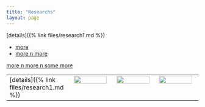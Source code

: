 ```yaml
---
title: "Researchs"
layout: page
---
```

  [details]({% link files/research1.md %})
  <ul>
   <li>
      <a href="{% link files/research1.md %}">more</a>
   </li>
   <li>
      <div class="more"><a href="{% link files/research1.md %}">more n more</a></div>
   </li>
   </ul>
   <div class="more"><a href="{% link files/research1.md %}">more n more n some more</a></div>
  <table valign="top" align="center">
  <tr>
    <td width="20%" height="100%" valign="top" align="left">[details]({% link files/research1.md %})</td>
    <td width="20%" height="100%" valign="top" style="border: none;">
      <a href="/research2.md">
        <img style="float: center;" src="assets/images/Gautam_Hpa_infectedPlant.JPG" height="95%" width="95%"/>
      </a>    
    </td>
    <td width="20%" height="100%" valign="top" style="border: none;">
      <a href="/research3.md">
        <img style="float: center;" src="assets/images/Gautam_Hpa_infectedPlant.JPG" height="95%" width="95%"/>
      </a>
    </td>
    <td width="20%" height="100%" valign="top" style="border: none;">
      <a href="/research4.md">
        <img style="float: center;" src="assets/images/Gautam_Hpa_infectedPlant.JPG" height="95%" width="95%"/>
      </a>
    </td>
  </tr>
  </table>
